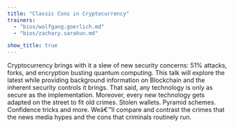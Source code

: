```yaml
---
title: "Classic Cons in Cryptocurrency"
trainers:
  - "bios/wolfgang.goerlich.md"
  - "bios/zachary.sarakun.md"

show_title: true
---
```

Cryptocurrency brings with it a slew of new security concerns: 51% attacks, forks, and encryption busting quantum computing. This talk will explore the latest while providing background information on Blockchain and the inherent security controls it brings. That said, any technology is only as secure as the implementation. Moreover, every new technology gets adapted on the street to fit old crimes. Stolen wallets. Pyramid schemes. Confidence tricks and more. Weâ€™ll compare and contrast the crimes that the news media hypes and the cons that criminals routinely run.
